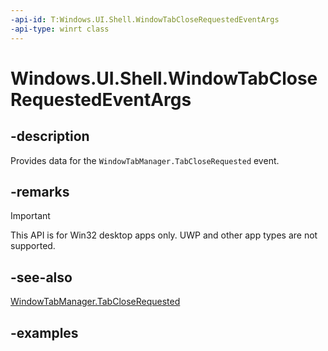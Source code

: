 ```yaml
---
-api-id: T:Windows.UI.Shell.WindowTabCloseRequestedEventArgs
-api-type: winrt class
---
```


# Windows.UI.Shell.WindowTabCloseRequestedEventArgs

<!--
public sealed class WindowTabCloseRequestedEventArgs
-->

## -description

Provides data for the `WindowTabManager.TabCloseRequested` event.

## -remarks

> [!IMPORTANT]
> This API is for Win32 desktop apps only. UWP and other app types are not supported.

## -see-also

[WindowTabManager.TabCloseRequested](windowtabmanager_tabcloserequested.md)

## -examples
